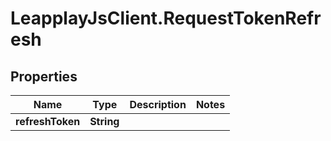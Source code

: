 # LeapplayJsClient.RequestTokenRefresh

## Properties
Name | Type | Description | Notes
------------ | ------------- | ------------- | -------------
**refreshToken** | **String** |  | 


